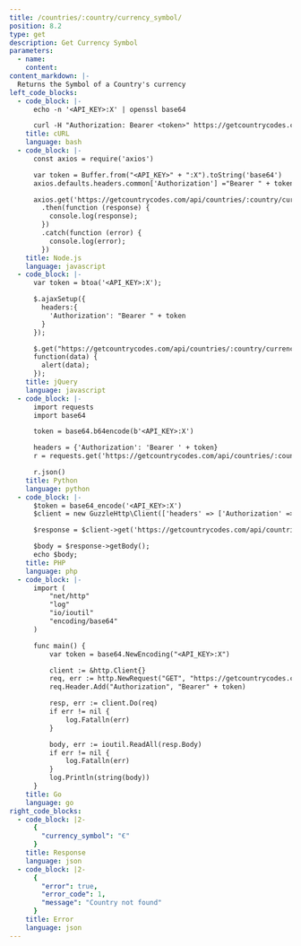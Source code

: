 ```yaml
---
title: /countries/:country/currency_symbol/
position: 8.2
type: get
description: Get Currency Symbol
parameters:
  - name:
    content:
content_markdown: |-
  Returns the Symbol of a Country's currency
left_code_blocks:
  - code_block: |-
      echo -n '<API_KEY>:X' | openssl base64

      curl -H "Authorization: Bearer <token>" https://getcountrycodes.com/api/countries/:country/currency_symbol/
    title: cURL
    language: bash
  - code_block: |-
      const axios = require('axios')

      var token = Buffer.from("<API_KEY>" + ":X").toString('base64')
      axios.defaults.headers.common['Authorization'] ="Bearer " + token;

      axios.get('https://getcountrycodes.com/api/countries/:country/currency_symbol/')
        .then(function (response) {
          console.log(response);
        })
        .catch(function (error) {
          console.log(error);
        })
    title: Node.js
    language: javascript
  - code_block: |-
      var token = btoa('<API_KEY>:X');

      $.ajaxSetup({
        headers:{
          'Authorization': "Bearer " + token
        }
      });

      $.get("https://getcountrycodes.com/api/countries/:country/currency_symbol/",
      function(data) {
        alert(data);
      });
    title: jQuery
    language: javascript
  - code_block: |-
      import requests
      import base64

      token = base64.b64encode(b'<API_KEY>:X')

      headers = {'Authorization': 'Bearer ' + token}
      r = requests.get('https://getcountrycodes.com/api/countries/:country/currency_symbol/', headers=headers)

      r.json()
    title: Python
    language: python
  - code_block: |-
      $token = base64_encode('<API_KEY>:X')
      $client = new GuzzleHttp\Client(['headers' => ['Authorization' => "Bearer $token"]]);

      $response = $client->get('https://getcountrycodes.com/api/countries/:country/currency_symbol/');

      $body = $response->getBody();
      echo $body;
    title: PHP
    language: php
  - code_block: |-
      import (
          "net/http"
          "log"
          "io/ioutil"
          "encoding/base64"
      )

      func main() {
          var token = base64.NewEncoding("<API_KEY>:X")

          client := &http.Client{}
          req, err := http.NewRequest("GET", "https://getcountrycodes.com/api/countries/:country/currency_symbol/", nil)
          req.Header.Add("Authorization", "Bearer" + token)

          resp, err := client.Do(req)
          if err != nil {
              log.Fatalln(err)
          }

          body, err := ioutil.ReadAll(resp.Body)
          if err != nil {
              log.Fatalln(err)
          }
          log.Println(string(body))
      }
    title: Go
    language: go
right_code_blocks:
  - code_block: |2-
      {
        "currency_symbol": "€"
      }
    title: Response
    language: json
  - code_block: |2-
      {
        "error": true,
        "error_code": 1,
        "message": "Country not found"
      }
    title: Error
    language: json
---
```

